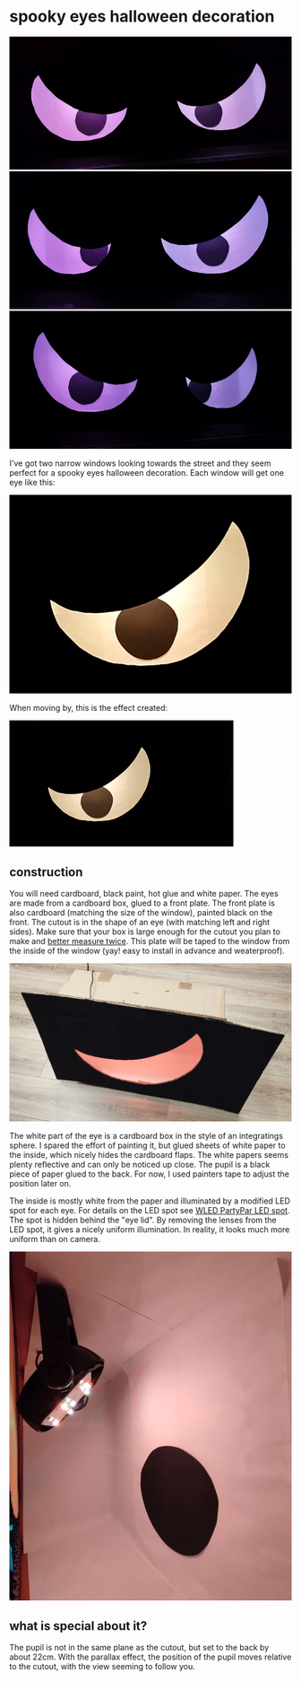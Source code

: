 

# spooky eyes halloween decoration

![pair of eyes center](eye1.jpg)
![pair of eyes following](eye2.jpg)
![pair of eyes following](eye3.jpg)


I've got two narrow windows looking towards the street and they seem perfect for a spooky eyes halloween decoration.
Each window will get one eye like this:

![one of the eyes from the outside](eyeview.jpg)

When moving by, this is the effect created:

![one of the eyes from the outside](eyevideo.gif)


## construction

You will need cardboard, black paint, hot glue and white paper.
The eyes are made from a cardboard box, glued to a front plate. 
The front plate is also cardboard (matching the size of the window), painted black on the front.
The cutout is in the shape of an eye (with matching left and right sides).
Make sure that your box is large enough for the cutout you plan to make and [better measure twice](https://xkcd.com/3149/).
This plate will be taped to the window from the inside of the window (yay! easy to install in advance and weaterproof).

![outside view](outside.jpg)


The white part of the eye is a cardboard box in the style of an integratings sphere.
I spared the effort of painting it, but glued sheets of white paper to the inside, which nicely hides the cardboard flaps.
The white papers seems plenty reflective and can only be noticed up close.
The pupil is a black piece of paper glued to the back. 
For now, I used painters tape to adjust the position later on.


The inside is mostly white from the paper and illuminated by a modified LED spot for each eye.
For details on the LED spot see [WLED PartyPar LED spot](https://github.com/Dr-schobi/wled-partypar).
The spot is hidden behind the "eye lid".
By removing the lenses from the LED spot, it gives a nicely uniform illumination. 
In reality, it looks much more uniform than on camera.



![inside the cardboard box](inside.jpg)




## what is special about it?

The pupil is not in the same plane as the cutout, but set to the back by about 22cm.
With the parallax effect, the position of the pupil moves relative to the cutout, with the view seeming to follow you.




